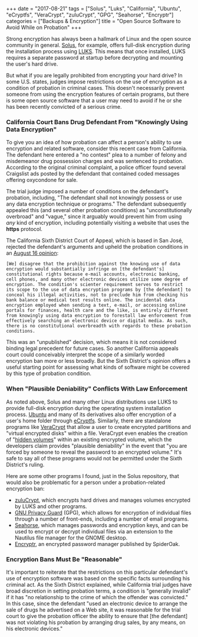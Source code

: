 +++
date = "2017-08-21"
tags = ["Solus", "Luks", "California", "Ubuntu", "eCryptfs", "VeraCrypt", "zuluCrypt", "GPG", "Seahorse", "Encryptr"]
categories = ["Backups & Encryption"]
title = "Open Source Software to Avoid While on Probation"
+++

Strong encryption has always been a hallmark of Linux and the open source community in general. [Solus](https://solus-project.com), for example, offers full-disk encryption during the installation process using [LUKS](https://guardianproject.info/code/luks/). This means that once installed, LUKS requires a separate password at startup before decrypting and mounting the user's hard drive.

But what if you are legally prohibited from encrypting your hard drive? In some U.S. states, judges impose restrictions on the use of encryption as a condition of probation in criminal cases. This doesn't necessarily prevent someone from using the encryption features of certain programs, but there is some open source software that a user may need to avoid if he or she has been recently convicted of a serious crime.

### California Court Bans Drug Defendant From "Knowingly Using Data Encryption"

To give you an idea of how probation can affect a person's ability to use encryption and related software, consider this recent case from California. The defendant here entered a "no contest" plea to a number of felony and misdemeanor drug possession charges and was sentenced to probation. According to the original criminal complaint, a police officer found several Craigslist ads posted by the defendant that contained coded messages offering oxycondone for sale.

The trial judge imposed a number of conditions on the defendant's probation, including, "The defendant shall not knowingly possess or use any data encryption technique or programs." The defendant subsequently appealed this (and several other probation conditions) as "unconstitutionally overbroad" and "vague," since it arguably would prevent him from using *any* kind of encryption, including potentially visiting a website that uses the **https**  protocol.

The California Sixth District Court of Appeal, which is based in San José, rejected the defendant's arguments and upheld the probation conditions in an [August 16 opinion](https://scholar.google.com/scholar_case?case=11805788673341412315&hl=en&as_sdt=6,47):

	[We] disagree that the prohibition against the knowing use of data encryption would substantially infringe on [the defendant's] constitutional rights because e-mail accounts, electronic banking, cell phones, and many other electronic devices utilize some degree of encryption. The condition's scienter requirement serves to restrict its scope to the use of data encryption programs by [the defendant] to conceal his illegal activities, not to preclude him from checking his bank balance or medical test results online. The incidental data encryption employed when sending a text, e-mail, or accessing online portals for finances, health care and the like, is entirely different from knowingly using data encryption to forestall law enforcement from effectively searching an electronic device or digital media. As such, there is no constitutional overbreadth with regards to these probation conditions.

This was an "unpublished" decision, which means it is not considered binding legal precedent for future cases. So another California appeals court could conceivably interpret the scope of a similarly worded encryption ban more or less broadly. But the Sixth District's opinion offers a useful starting point for assessing what kinds of software might be covered by this type of probation condition.

### When "Plausible Deniability" Conflicts With Law Enforcement 

As noted above, Solus and many other Linux distributions use LUKS to provide full-disk encryption during the operating system installation process. [Ubuntu](https://ubuntu.com) and many of its derivatives also offer encryption of a user's home folder through [eCryptfs](http://ecryptfs.org/). Similarly, there are standalone programs like [VeraCrypt](https://www.veracrypt.fr/en/Home.html) that allow a user to create encrypted partitions and "virtual encrypted disks" within a file. VeraCrypt even enables the creation of "[hidden volumes](https://www.veracrypt.fr/en/Hidden%20Volume.html)" within an existing encrypted volume, which the developers claim provides "plausible deniability" in the event that "you are forced by someone to reveal the password to an encrypted volume." It's safe to say all of these programs would not be permitted under the Sixth District's ruling.

Here are some other programs I found, just in the Solus repository, that would also be problematic for a person under a probation-related encryption ban:

+ [zuluCrypt](https://mhogomchungu.github.io/zuluCrypt/), which encrypts hard drives and manages volumes encrypted by LUKS and other programs. 
+ [GNU Privacy Guard](https://gnupg.org/) (GPG), which allows for encryption of individual files through a number of front-ends, including a number of email programs.
+ [Seahorse](https://wiki.gnome.org/Apps/Seahorse), which manages passwords and encryption keys, and can be used to encrypt or decrypt individual files via an extension to the Nautilus file manager for the GNOME desktop.
+ [Encryptr](https://spideroak.com/encryptr/), an encrypted password manager published by SpiderOak.

### Encryption Bans Must Be "Reasonable"

It's important to reiterate that the restrictions on this particular defendant's use of encryption software was based on the specific facts surrounding his criminal act. As the Sixth District explained, while California trial judges have broad discretion in setting probation terms, a condition is "generally invalid" if it has "no relationship to the crime of which the offender was convicted." In this case, since the defendant "used an electronic device to arrange the sale of drugs he advertised on a Web site, it was reasonable for the trial court to give the probation officer the ability to ensure that [the defendant] was not violating his probation by arranging drug sales, by any means, on his electronic devices."